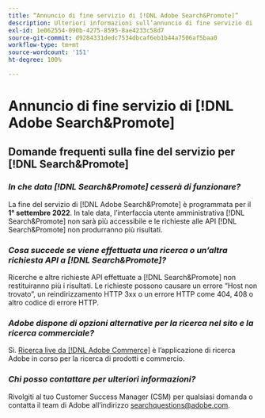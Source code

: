 ```yaml
---
title: “Annuncio di fine servizio di [!DNL Adobe Search&Promote]”
description: Ulteriori informazioni sull’annuncio di fine servizio di  [!DNL Adobe Search&Promote] .
exl-id: 1e062554-090b-4275-8595-8ae4233c58d7
source-git-commit: d9284331dedc7534dbcaf6eb1b44a7506af5baa0
workflow-type: tm+mt
source-wordcount: '151'
ht-degree: 100%

---
```


# Annuncio di fine servizio di [!DNL Adobe Search&Promote]

## Domande frequenti sulla fine del servizio per [!DNL Search&Promote]

### **_In che data [!DNL Search&Promote] cesserà di funzionare?_**

La fine del servizio di [!DNL Adobe Search&Promote] è programmata per il **1° settembre 2022**. In tale data, l’interfaccia utente amministrativa [!DNL Search&Promote] non sarà più accessibile e le richieste alle API [!DNL Search&Promote] non produrranno più risultati.

### **_Cosa succede se viene effettuata una ricerca o un’altra richiesta API a [!DNL Search&Promote]?_**

Ricerche e altre richieste API effettuate a [!DNL Search&Promote] non restituiranno più i risultati. Le richieste possono causare un errore “Host non trovato”, un reindirizzamento HTTP 3xx o un errore HTTP come 404, 408 o altro codice di errore HTTP.

### **_Adobe dispone di opzioni alternative per la ricerca nel sito e la ricerca commerciale?_**

Sì. [Ricerca live da [!DNL Adobe Commerce]](https://experienceleague.adobe.com/docs/commerce-merchant-services/live-search/guide-overview.html?lang=it) è l’applicazione di ricerca Adobe in corso per la ricerca di prodotti e commercio.

<!-- ### **_Can Adobe recommend any frameworks or platforms that offer features similar to Search&Promote?_**

  Yes. If the Search&Promote feature is critical to your marketing strategy, consider the many open-source frameworks that exist to power search, including [Apache Solr](https://solr.apache.org/) and [Elastic Free and Open](https://www.elastic.co/about/free-and-open).  

  Also, both [AWS](https://aws.amazon.com/cloudsearch/) and [Microsoft&reg; Azure](https://azure.microsoft.com/en-us/services/search/) provide cloud-native search capabilities on their respective cloud platforms. You can integrate both options into Adobe Experience Manager Sites to power site search and more. -->

### **_Chi posso contattare per ulteriori informazioni?_**

Rivolgiti al tuo Customer Success Manager (CSM) per qualsiasi domanda o contatta il team di Adobe all’indirizzo [searchquestions@adobe.com](mailto:searchquestions@adobe.com).
